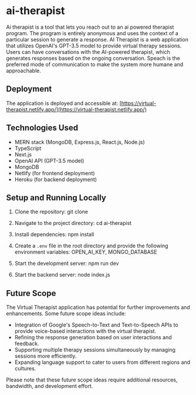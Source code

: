 # ai-therapist

Ai therapist is a tool that lets you reach out to an ai powered therapist program.
The program is entirely anonymous and uses the context of a particular session to generate a response.
AI Therapist is a web application that utilizes OpenAI's GPT-3.5 model to provide virtual therapy sessions. Users can have conversations with the AI-powered therapist, which generates responses based on the ongoing conversation. Speach is the preferred mode of communication to make the system more humane and approachable.

## Deployment
The application is deployed and accessible at: [https://virtual-therapist.netlify.app/](https://virtual-therapist.netlify.app/)

## Technologies Used

- MERN stack (MongoDB, Express.js, React.js, Node.js)
- TypeScript
- Next.js
- OpenAI API (GPT-3.5 model)
- MongoDB
- Netlify (for frontend deployment)
- Heroku (for backend deployment)

## Setup and Running Locally

1. Clone the repository: git clone <repository-url>

2. Navigate to the project directory: cd ai-therapist
   
3. Install dependencies: npm install

4. Create a `.env` file in the root directory and provide the following environment variables:
   OPEN_AI_KEY, 
   MONGO_DATABASE

5. Start the development server: npm run dev


6. Start the backend server: node index.js


## Future Scope

The Virtual Therapist application has potential for further improvements and enhancements. Some future scope ideas include:

- Integration of Google's Speech-to-Text and Text-to-Speech APIs to provide voice-based interactions with the virtual therapist.
- Refining the response generation based on user interactions and feedback.
- Supporting multiple therapy sessions simultaneously by managing sessions more efficiently.
- Expanding language support to cater to users from different regions and cultures.

Please note that these future scope ideas require additional resources, bandwidth, and development effort.









